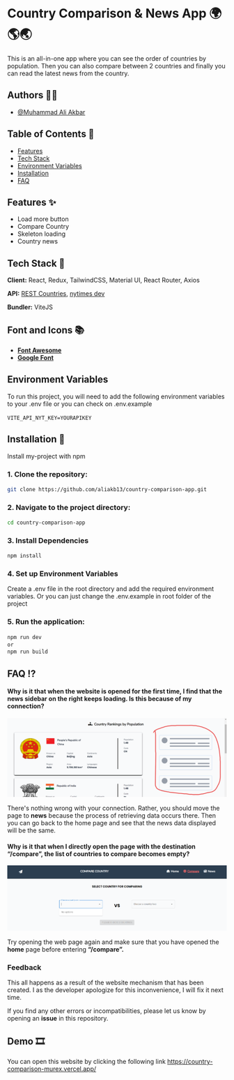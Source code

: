 # Country Comparison & News App 🌍🌎🌏

This is an all-in-one app where you can see the order of countries by population. Then you can also compare between 2 countries and finally you can read the latest news from the country.

## Authors 👨‍💻

- [@Muhammad Ali Akbar](https://github.com/aliakb13)

## Table of Contents 📜

- [Features](#features)
- [Tech Stack](#Tech-Stack)
- [Environment Variables](#Environment-Variables)
- [Installation](#installation)
- [FAQ](#FAQ)

## Features ✨

- Load more button
- Compare Country
- Skeleton loading
- Country news

## Tech Stack 🚀

**Client:** React, Redux, TailwindCSS, Material UI, React Router, Axios

**API:** [REST Countries](https://restcountries.com/), [nytimes dev](https://developer.nytimes.com/)

**Bundler:** ViteJS

## Font and Icons 📚

- [**Font Awesome**](https://fontawesome.com/)
- [**Google Font**](https://fonts.google.com/)

## Environment Variables

To run this project, you will need to add the following environment variables to your .env file or you can check on .env.example

`VITE_API_NYT_KEY=YOURAPIKEY`

## Installation 🔨

Install my-project with npm

### 1. Clone the repository:

```bash
git clone https://github.com/aliakb13/country-comparison-app.git
```

### 2. Navigate to the project directory:

```bash
cd country-comparison-app
```

### 3. Install Dependencies

```bash
npm install
```

### 4. Set up Environment Variables

Create a .env file in the root directory and add the required environment variables. Or you can just change the .env.example in root folder of the project

### 5. Run the application:

```bash
npm run dev
or
npm run build
```

## FAQ ⁉️

#### Why is it that when the website is opened for the first time, I find that the news sidebar on the right keeps loading. Is this because of my connection?

![App Screenshot](./public/problem1.png)

There's nothing wrong with your connection. Rather, you should move the page to **news** because the process of retrieving data occurs there. Then you can go back to the home page and see that the news data displayed will be the same.

#### Why is it that when I directly open the page with the destination “/compare”, the list of countries to compare becomes empty?

![App Screenshot](./public/problem2.png)

Try opening the web page again and make sure that you have opened the **home** page before entering **“/compare”.**

### Feedback

This all happens as a result of the website mechanism that has been created. I as the developer apologize for this inconvenience, I will fix it next time.

If you find any other errors or incompatibilities, please let us know by opening an **issue** in this repository.

## Demo 🎞️

You can open this website by clicking the following link https://country-comparison-murex.vercel.app/
